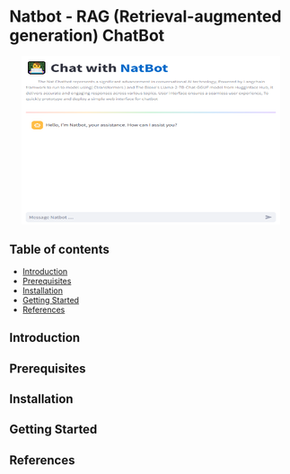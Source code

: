 # Natbot - RAG (Retrieval-augmented generation) ChatBot

<p align="center">
  <img width="460" height="300" src="https://github.com/tonkra1234/Final_RAG_chatbot/blob/main/Description/RAG%20chatbot.PNG">
</p>

## Table of contents
- [Introduction](#introduction)
- [Prerequisites](#prerequisites)
- [Installation](#installation)
- [Getting Started](#Getting-Started)
- [References](#references)
## Introduction

## Prerequisites

## Installation

## Getting Started

## References


